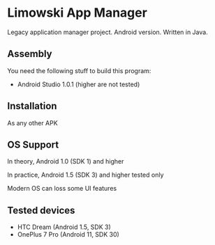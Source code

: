 # Limowski App Manager

Legacy application manager project. Android version. Written in Java.

## Assembly

You need the following stuff to build this program:

 - Android Studio 1.0.1 (higher are not tested)
 
## Installation

As any other APK
 
## OS Support

In theory, Android 1.0 (SDK 1) and higher

In practice, Android 1.5 (SDK 3) and higher tested only

Modern OS can loss some UI features

## Tested devices

 - HTC Dream (Android 1.5, SDK 3)
 - OnePlus 7 Pro (Android 11, SDK 30)
